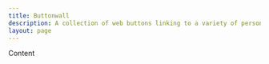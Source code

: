 ```yaml
---
title: Buttonwall
description: A collection of web buttons linking to a variety of personal homepages as well of a collection of old web buttons.
layout: page
---
```


Content